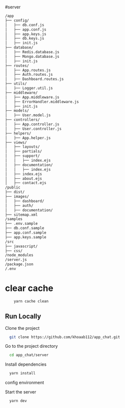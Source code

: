 #server
```bash
/app
├── config/
│   ├── db.conf.js
│   ├── app.conf.js
│   ├── app.keys.js
│   ├── db.keys.js
│   ├── init.js
├── database/
│   ├── Redis.database.js
│   ├── Mongo.database.js
│   ├── init.js
├── routes/
│   ├── App.routes.js
│   ├── Auth.routes.js
│   ├── Dashboard.routes.js
├── utils/
│   ├── Logger.util.js
├── middleware/
│   ├── App.middleware.js
│   ├── ErrorHandler.middleware.js
│   ├── init.js
├── models/
│   ├── User.model.js
├── controllers/
│   ├── App.controller.js
│   ├── User.controller.js
├── helpers/
│   ├── App.helper.js
├── views/
│   ├── layouts/
│   ├── partials/
│   ├── support/
│   │   ├── index.ejs
│   ├── documentation/
│   │   ├── index.ejs
│   ├── index.ejs
│   ├── about.ejs
│   ├── contact.ejs
/public
├── dist/
├── images/
│   ├── dashboard/
│   ├── auth/
│   ├── documentation/      
├── sitemap.xml
/samples
├── .env.sample
├── db.conf.sample
├── app.conf.sample
├── app.keys.sample
/src
├── javascript/
├── css/
/node_modules
/server.js
/package.json
/.env
```

# clear cache
```javascript
    yarn cache clean
```
## Run Locally

Clone the project

```bash
  git clone https://github.com/khoaab112/app_chat.git
```

Go to the project directory

```bash
  cd app_chat/server
```

Install dependencies

```bash
  yarn install
```
config environment

Start the server

```bash
  yarn dev
```






